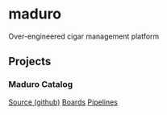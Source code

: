 # maduro
Over-engineered cigar management platform

## Projects

### Maduro Catalog

[Source (github)](https://github.com/david-palumbo/maduro-catalog)
[Boards](https://dev.azure.com/david-palumbo/maduro/_workitems/recentlyupdated/)
[Pipelines](https://dev.azure.com/david-palumbo/maduro/_build)